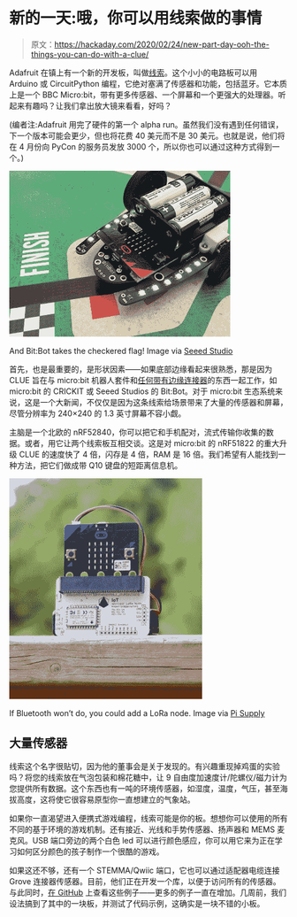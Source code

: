 # 新的一天:哦，你可以用线索做的事情

> 原文：<https://hackaday.com/2020/02/24/new-part-day-ooh-the-things-you-can-do-with-a-clue/>

Adafruit 在镇上有一个新的开发板，叫做[线索](https://www.adafruit.com/clue)。这个小小的电路板可以用 Arduino 或 CircuitPython 编程，它绝对塞满了传感器和功能，包括蓝牙。它本质上是一个 BBC Micro:bit，带有更多传感器、一个屏幕和一个更强大的处理器。听起来有趣吗？让我们拿出放大镜来看看，好吗？

(编者注:Adafruit 用完了硬件的第一个 alpha run。虽然我们没有遇到任何错误，下一个版本可能会更少，但也将花费 40 美元而不是 30 美元。也就是说，他们将在 4 月份向 PyCon 的服务员发放 3000 个，所以你也可以通过这种方式得到一个。)

[![](img/296dfcc9386e009c5a892b96c2233d41.png)](https://hackaday.com/wp-content/uploads/2020/02/bit-bot.png)

And Bit:Bot takes the checkered flag! Image via [Seeed Studio](https://www.seeedstudio.com/Bit-Bot-Robot-Kit-for-Micro-Bit-p-3015.html)

首先，也是最重要的，是形状因素——如果底部边缘看起来很熟悉，那是因为 CLUE 旨在与 micro:bit 机器人套件和[任何带有边缘连接器](https://blog.adafruit.com/2020/02/11/microbit-shaped-boards-and-or-boards-with-the-microbit-style-edge-connector-collection/)的东西一起工作，如 micro:bit 的 CRICKIT 或 Seeed Studios 的 Bit:Bot。对于 micro:bit 生态系统来说，这是一个大新闻，不仅仅是因为这条线索给场景带来了大量的传感器和屏幕，尽管分辨率为 240×240 的 1.3 英寸屏幕不容小觑。

主脑是一个北欧的 nRF52840，你可以把它和手机配对，流式传输你收集的数据。或者，用它让两个线索板互相交谈。这是对 micro:bit 的 nRF51822 的重大升级 CLUE 的速度快了 4 倍，闪存是 4 倍，RAM 是 16 倍。我们希望有人能找到一种方法，把它们做成带 Q10 键盘的短距离信息机。

[![](img/f5eed8b7d5e041876c9de6afd466d6d2.png)](https://hackaday.com/wp-content/uploads/2020/02/microbit-lora-node.png)

If Bluetooth won’t do, you could add a LoRa node. Image via [Pi Supply](https://uk.pi-supply.com/products/iot-micro-bit-lora-node)

## 大量传感器

线索这个名字很贴切，因为他的董事会是关于发现的。有兴趣重现掉鸡蛋的实验吗？将您的线索放在气泡包装和棉花糖中，让 9 自由度加速度计/陀螺仪/磁力计为您提供所有数据。这个东西也有一吨的环境传感器，如湿度，温度，气压，甚至海拔高度，这将使它很容易原型你一直想建立的气象站。

如果你一直渴望进入便携式游戏编程，线索可能是你的板。想想你可以使用的所有不同的基于环境的游戏机制。还有接近、光线和手势传感器、扬声器和 MEMS 麦克风。USB 端口旁边的两个白色 led 可以进行颜色感应，你可以用它来为正在学习如何区分颜色的孩子制作一个很酷的游戏。

如果这还不够，还有一个 STEMMA/Qwiic 端口，它也可以通过适配器电缆连接 Grove 连接器传感器。目前，他们正在开发一个库，以便于访问所有的传感器。与此同时，[在 GitHub](https://github.com/adafruit/Adafruit_CircuitPython_CLUE/tree/master/examples) 上查看这些例子——更多的例子一直在增加。几周前，我们设法搞到了其中的一块板，并测试了代码示例，这确实是一块不错的小板。